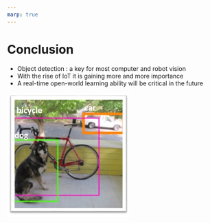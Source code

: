 ```yaml
---
marp: true
---
```


# Conclusion
- Object detection : a key for most computer and robot vision
- With the rise of IoT it is gaining more and more importance
- A real-time open-world learning ability will be critical in the future

![alt text](/assets/images/conclusion/conclusion.jpg "Conclusion")